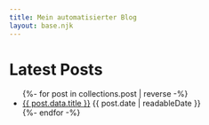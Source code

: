 ```yaml
---
title: Mein automatisierter Blog
layout: base.njk
---
```

# Latest Posts

<ul class="post-list">
{%- for post in collections.post | reverse -%}
  <li>
    <a href="{{ post.url }}">{{ post.data.title }}</a>
    <span class="post-date">{{ post.date | readableDate }}</span>
  </li>
{%- endfor -%}
</ul>
